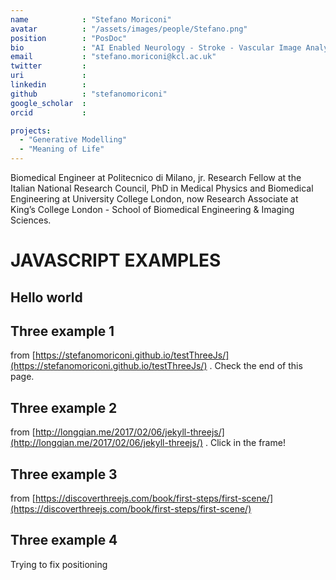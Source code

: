 ```yaml
---
name            : "Stefano Moriconi"
avatar          : "/assets/images/people/Stefano.png"
position        : "PosDoc"
bio             : "AI Enabled Neurology - Stroke - Vascular Image Analysis"
email           : "stefano.moriconi@kcl.ac.uk"
twitter         :
uri             :
linkedin        :
github          : "stefanomoriconi"
google_scholar  :
orcid           :

projects:
  - "Generative Modelling"
  - "Meaning of Life"
---
```


Biomedical Engineer at Politecnico di Milano, jr. Research Fellow at the Italian National Research Council, PhD in Medical Physics and Biomedical Engineering at University College London, now Research Associate at King’s College London - School of Biomedical Engineering & Imaging Sciences.

# JAVASCRIPT EXAMPLES
## Hello world

<script type="text/javascript" language="JavaScript">
   document.writeln( "Hello World" );
</script>

## Three example 1
from [https://stefanomoriconi.github.io/testThreeJs/](https://stefanomoriconi.github.io/testThreeJs/) . Check the end of this page.

<script src="/assets/js/three/three.js"></script>
<script type="module">
  import * as THREE from '/assets/js/three/build/three.module.js';
  import Stats from '/assets/js/three/jsm/libs/stats.module.js';
	import { TrackballControls } from '/assets/js/three/jsm/controls/TrackballControls.js';
  import { VTKLoader } from '/assets/js/three/jsm/loaders/VTKLoader.js';

	var container, stats;
	var camera, controls, scene, renderer;

	init();
	animate();

	function init() {
		var width = 800, height = 600;
		camera = new THREE.PerspectiveCamera( 60, width/height, 0.01, 1e10 );
		camera.position.z = 0.2;
		scene = new THREE.Scene();
		scene.add( camera );

		// light
		var dirLight = new THREE.DirectionalLight( 0xffffff );
		dirLight.position.set( 200, 200, 1000 ).normalize();

		camera.add( dirLight );
		camera.add( dirLight.target );

		var material = new THREE.MeshLambertMaterial( { color: 0xffffff, side: THREE.DoubleSide } );

		var loader = new VTKLoader();
		loader.load( "/assets/models/VTrails_LogoSurf.vtk", function ( geometry ) {
			geometry.center();
			geometry.computeVertexNormals();
			var mesh = new THREE.Mesh( geometry, material );
			mesh.position.set( 0, 0, 0 );
			mesh.scale.multiplyScalar( 0.02 );
			scene.add( mesh );
		} );

		// renderer
		renderer = new THREE.WebGLRenderer();
		renderer.setPixelRatio( window.devicePixelRatio );
		renderer.setSize(width, height);

		//renderer.setSize(window.innerWidth, window.innerHeight);
		renderer.setClearColor(0x00ff00, 1);

		container = document.createElement( 'div' );
		document.body.appendChild( container );
		container.appendChild( renderer.domElement );

		// controls
		controls = new TrackballControls( camera, renderer.domElement );
		controls.rotateSpeed = 5.0;
		controls.zoomSpeed = 5;
		controls.panSpeed = 2;
		controls.staticMoving = true;
		stats = new Stats();
		container.appendChild( stats.dom );
		//
		window.addEventListener( 'resize', onWindowResize, false );
	}

	function onWindowResize() {
		camera.aspect = window.innerWidth / window.innerHeight;
		camera.updateProjectionMatrix();
		renderer.setSize( window.innerWidth, window.innerHeight );
		controls.handleResize();
	}

	function animate() {
		requestAnimationFrame( animate );
		controls.update();
		renderer.render( scene, camera );
		stats.update();
	}
</script>

## Three example 2
from [http://longqian.me/2017/02/06/jekyll-threejs/](http://longqian.me/2017/02/06/jekyll-threejs/) . Click in the frame!

<style>
.highlight-left {margin-left: 0}
canvas { position: relative; top: 0;}
</style>

<div id='canvas-holder' style="position:relative; width: 100%;">
  <div id="dat-gui-holder" style="position: absolute; top: 0em; right: 0em;z-index: 1;" ></div>
</div>

<!--Load three.js-->
<script src="/assets/js/example2/three.min.js"></script>
<script src="/assets/js/example2/dat.gui.min.js"></script>
<script src="/assets/js/example2/OBJLoader.js"></script>
<script src="/assets/js/example2/SubdivisionModifier.js"></script>  


<script type="x-shader/x-vertex" id="vertexshader">
attribute float distance;
attribute vec3 surfaceNormal;
uniform float amplitude;
varying vec3 vNormal;
void main() {
    vNormal = normal;
    vec3 newPosition = position + surfaceNormal * vec3(distance * amplitude);
    gl_Position = projectionMatrix *
                modelViewMatrix *
                vec4(newPosition,1.0);
}
</script>

<script type="x-shader/x-fragment" id="fragmentshader">
varying vec3 vNormal;
void main() {
    vec3 light = vec3(0.7, 0.5, 1.0);
    light = normalize(light);
    float dProd = max(0.0, dot(vNormal, light));
    gl_FragColor = vec4(dProd, // R
                        dProd, // G
                        dProd, // B
                        1.0);  // A
}
</script>
<script src="/assets/js/example2/teapot.js"></script>


## Three example 3
from [https://discoverthreejs.com/book/first-steps/first-scene/](https://discoverthreejs.com/book/first-steps/first-scene/)

<div id="scene-container">
  <!-- This div will hold our scene-->
  <canvas width="400" height="300" style="width: 400px; height: 300px;"></canvas>
</div>

<script type="module">
import * as THREE from '/assets/js/three/build/three.module.js';

// Get a reference to the container element that will hold our scene
const container = document.querySelector( '#scene-container' );

// create a Scene
const scene = new THREE.Scene();

// Set the background color
scene.background = new THREE.Color( 'skyblue' );

// Create a Camera
const fov = 35; // AKA Field of View
const aspect = container.clientWidth / container.clientHeight;
const near = 0.1; // the near clipping plane
const far = 100; // the far clipping plane

const camera = new THREE.PerspectiveCamera( fov, aspect, near, far );

// every object is initially created at ( 0, 0, 0 )
// we'll move the camera back a bit so that we can view the scene
camera.position.set( 0, 0, 10 );

// create a geometry
const geometry = new THREE.BoxBufferGeometry( 2, 2, 2 );

// create a default (white) Basic material
const material = new THREE.MeshBasicMaterial();

// create a Mesh containing the geometry and material
const mesh = new THREE.Mesh( geometry, material );

// add the mesh to the scene
scene.add( mesh );

// create the renderer
const renderer = new THREE.WebGLRenderer();

renderer.setSize( container.clientWidth, container.clientHeight );
renderer.setPixelRatio( window.devicePixelRatio );

// add the automatically created <canvas> element to the page
container.appendChild( renderer.domElement );

// render, or 'create a still image', of the scene
renderer.render( scene, camera );
</script>

## Three example 4
Trying to fix positioning

<div id='canvas-holder2' style="position:relative; width: 100%;">
  <div id="dat-gui-holder2" style="position: absolute; top: 0em; right: 0em;z-index: 1;" ></div>
</div>

<!--Load three.js-->
<script src="/assets/js/example2/three.min.js"></script>
<script src="/assets/js/example2/dat.gui.min.js"></script>
<script src="/assets/js/example2/SubdivisionModifier.js"></script>  


<script type="x-shader/x-vertex" id="vertexshader2">
attribute float distance;
attribute vec3 surfaceNormal;
uniform float amplitude;
varying vec3 vNormal;
void main() {
    vNormal = normal;
    vec3 newPosition = position + surfaceNormal * vec3(distance * amplitude);
    gl_Position = projectionMatrix *
                modelViewMatrix *
                vec4(newPosition,1.0);
}
</script>

<script type="x-shader/x-fragment" id="fragmentshader2">
varying vec3 vNormal;
void main() {
    vec3 light = vec3(0.7, 0.5, 1.0);
    light = normalize(light);
    float dProd = max(0.0, dot(vNormal, light));
    gl_FragColor = vec4(dProd, // R
                        dProd, // G
                        dProd, // B
                        1.0);  // A
}
</script>
<script src="/assets/js/three/index2.js"></script>
